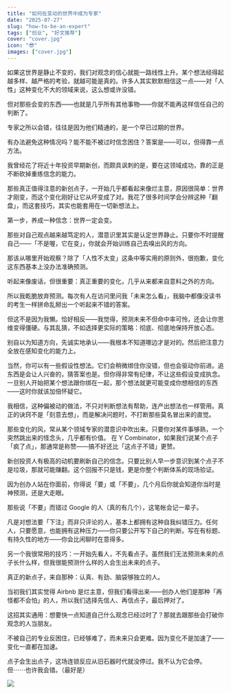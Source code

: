 ```yaml
---
title: "如何在变动的世界中成为专家"
date: "2025-07-27"
slug: "how-to-be-an-expert"
tags: ["创业", "好文推荐"]
cover: "cover.jpg"
icon: "😎"
images: ["cover.jpg"]
---
```

如果这世界是静止不变的，我们对观念的信心就能一路线性上升。某个想法经得起越多样、越严格的考验，就越可能是真的。许多人其实默默相信这一点——对「人性」这种变化不大的领域来说，这么想或许没错。



但对那些会变的东西——也就是几乎所有其他事物——你就不能再这样信任自己的判断了。



专家之所以会错，往往是因为他们精通的，是一个早已过期的世界。



有办法避免这种情况吗？能不能不被过时信念困住？答案是——可以，但得靠一点方法。



我曾经花了将近十年投资早期新创，而颇具讽刺的是，要在这领域成功，靠的正是不断砍掉重练信念的能力。



那些真正值得注意的新创点子，一开始几乎都看起来像烂主意，原因很简单：世界才刚变，而这个变化刚好让它从坏变成了对。我花了很多时间学会分辨这种「翻盘」，而这套技巧，其实也能套用在一切新想法上。



第一步，养成一种信念：世界一定会变。



那些对自己观点越来越笃定的人，潜意识里其实是认定世界静止。只要你不时提醒自己——「不是喔，它在变」，你就会开始训练自己去嗅出风的方向。



那该从哪里开始观察？除了「人性不太变」这条中等实用的原则外，很抱歉，变化这东西基本上没办法准确预测。



听起来像废话，但很重要：真正重要的变化，几乎从来都来自意料之外的方向。



所以我乾脆放弃预测。每次有人在访问里问我「未来怎么看」，我脑中都像没读书的考生一样拼命乱掰出一个听起来不错的答案。



但这不是因为我懒。恰好相反——我觉得，预测未来不但命中率可怜，还会让你思维变得僵硬。与其乱猜，不如选择更实际的策略：彻底、彻底地保持开放心态。



别自以为知道方向，先诚实地承认——我根本不知道哪边才是对的。然后把注意力全放在感知变化的能力上。



当然，你可以有一些假设性想法。它们会稍微绑住你没错，但也会驱动你前进。追东西是会让人兴奋的，猜答案也是。但你得非常有纪律，不让这些假设变成执念。
一旦别人开始把某个想法跟你绑在一起，那个想法就更可能变成你想相信的东西——这时你就该加倍怀疑它。



我相信，这种偏被动的做法，不只对判断想法有帮助，连产出想法也一样管用。真正的诀窍不是「刻意去想」，而是解决问题时，不打断那些莫名冒出来的直觉。



那些变化的风，常从某个领域专家的潜意识中吹出来。只要你对某件事够熟，一个突然跳出来的怪念头，几乎都有价值。
在 Y Combinator，如果我们说某个点子「疯了点」，那通常是称赞——搞不好还比「这点子不错」更赞。



新创投资人有极高的动机要刷新自己的信念。只要比别人早一步意识到某个点子不是垃圾，那就可能赚翻。这个回报不只是钱，更是你整个判断体系的现场验证。



因为创办人站在你面前，你得说「要」或「不要」，几个月后你就会知道你当时是神预测，还是大走眼。



那些说「不要」而错过 Google 的人（真的有几个），这笔帐会记一辈子。



凡是对想法要「下注」而非只评论的人，基本上都拥有这种自我纠错压力。任何人，只要愿意，也能拥有这种压力——你只要公开写下自己的判断。写在有标题、有持久性的地方——你会比闲聊时在意得多。



另一个我很常用的技巧：一开始先看人，不先看点子。虽然我们无法预测未来的点子长什么样，但我很能预测什么样的人会生出未来的点子。



真正的新点子，来自那种：认真、有劲、脑袋够独立的人。



当初我们其实觉得 Airbnb 是烂主意，但我们看得出来——创办人他们是那种「再怪都不会怕」的人，所以我们选择先信人、再信点子，最后押对了。



这招其实通用：想要快一点知道自己什么观念已经过时了？那就去跟那些会打破你观念的人当朋友。



不被自己的专业反困住，已经够难了，而未来只会更难。因为变化不是加速了——变化一直都在加速。



点子会生出点子，这场连锁反应从旧石器时代就没停过。我不认为它会停。
但⋯⋯也许我会错。（最好是）




![](https://prod-files-secure.s3.us-west-2.amazonaws.com/112d0858-5090-4d34-a606-b75eb8d65fd2/46476355-9cf3-4e99-9b7a-3531bc426380/1000202064.png?X-Amz-Algorithm=AWS4-HMAC-SHA256&X-Amz-Content-Sha256=UNSIGNED-PAYLOAD&X-Amz-Credential=ASIAZI2LB4662FEYN3TT%2F20251016%2Fus-west-2%2Fs3%2Faws4_request&X-Amz-Date=20251016T201506Z&X-Amz-Expires=3600&X-Amz-Security-Token=IQoJb3JpZ2luX2VjEOz%2F%2F%2F%2F%2F%2F%2F%2F%2F%2FwEaCXVzLXdlc3QtMiJIMEYCIQCadsH120Do5AzrCF589YE4QwphrLFrllcuHZcjpHnHVQIhAKA6lPZ47PF3jar2cAmqNF5DbHr%2BIfQpyCxw57z%2FyElHKogECJX%2F%2F%2F%2F%2F%2F%2F%2F%2F%2FwEQABoMNjM3NDIzMTgzODA1Igyto7LgOv4%2Fo0kSQ8Aq3AO5aoflhJYZYj5VzAw0Efk1udVxAiDyNLC0FAffIMlmmeJpWXweD8AUiSJqJRDWa3Ux%2FcWVCrZSFHXMixRLX6B8cqr3y4Ja6R2nfkzD0HQtdtFCZ0dm9nUCM5aWNcEKB6Qvu2%2FMIb%2BzQ7uf8EdwKLwmPiuc8OZCgewcR261D%2BJ3u6MzA5MaOsAo5uUw%2FsTDaZT57Dv0qRm8FdNcmQdvhgfAxQWpfpCsrDc5bz7xjiJ8UM2Dz69JT5zJf5HKYPLfeRmwlHAnolAft6Xe77Auw0XOpBzeXLJ0NgI4n9S5BN%2B0fMb9b%2FqPh%2Bg%2Bq%2F%2BmPFtfrO605gACrnhwvyXKZ4z0rIK3daJPxU%2BoqOzl5z9Y1Q94E0P%2Fogt319SxjeuG56c%2BLUXFE7mfOWbvX3ymPD8N7KyhYg1nNA607MDaqP1%2Fcu%2Bg6gLZt%2BagGrTHG81wvmctbRRVM4EMLktLFT17vKGY6zNEYQZVmNoZuRq5LRIjrBYEQ0DT1720fGtZbLS8b4n1PRooRA25tjorW101f%2Bz6kL9xASy8XZfSruPSfHDxdng2JpdjDK9PnYQ7MYlStBVA8SMsZ66msxH9WV0gqj8Rhhq965R%2Fgtu%2B6UafmcbmoOucTASib8wGZB1kZ5DYszCKl8XHBjqkAX51Lj9hpeFYkEWDmFm0o5GPfUGWrUdNExJSx2S8sYXb6StGuD%2FM7msY4f97yEVbQZcnOublKHy88cM11n16qVzcncJCEgz4iu33E0LafTWHxTLFD7H1hZRR3v5tTT8e2bW92pqXtN0INo9HUaV%2Bp%2FWPZbgcJIygOAXEI65vRPgc802UPPLspLhjI9CDPAIIyqTaKMVlujvK9It1hqMB6wFE6bOs&X-Amz-Signature=bde66733ca26aecb2440dfa50e87b8bf01041c5ec73acb462520c8117c4b0246&X-Amz-SignedHeaders=host&x-amz-checksum-mode=ENABLED&x-id=GetObject)

